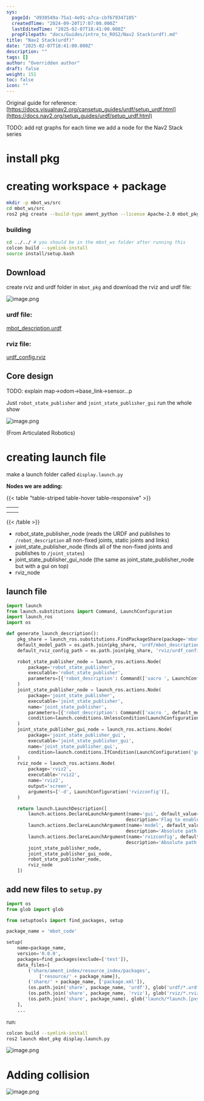 ```yaml
---
sys:
  pageId: "d930549a-75a1-4e91-a7ca-cbf679347105"
  createdTime: "2024-09-20T17:07:00.000Z"
  lastEditedTime: "2025-02-07T18:41:00.000Z"
  propFilepath: "docs/Guides/intro_to_ROS2/Nav2 Stack(urdf).md"
title: "Nav2 Stack(urdf)"
date: "2025-02-07T18:41:00.000Z"
description: ""
tags: []
author: "Overridden author"
draft: false
weight: 151
toc: false
icon: ""
---
```


Original guide for reference: [https://docs.visualnav2.org/cansetup_guides/urdf/setup_urdf.html](https://docs.nav2.org/setup_guides/urdf/setup_urdf.html)

TODO: add rqt graphs for each time we add a node for the Nav2 Stack series

# install pkg

# creating workspace + package

```bash
mkdir -p mbot_ws/src
cd mbot_ws/src
ros2 pkg create --build-type ament_python --license Apache-2.0 mbot_pkg 
```

### building 

```bash
cd ../../ # you should be in the mbot_ws folder after running this
colcon build --symlink-install  
source install/setup.bash
```

## Download

create rviz and urdf folder in `mbot_pkg` and download the rviz and urdf file:

![image.png](https://prod-files-secure.s3.us-west-2.amazonaws.com/d518164a-d88e-44d1-a4ee-3adb3bd8bce0/60e8d4f3-bb68-4928-b682-3519bd67f0c9/image.png?X-Amz-Algorithm=AWS4-HMAC-SHA256&X-Amz-Content-Sha256=UNSIGNED-PAYLOAD&X-Amz-Credential=ASIAZI2LB466QNPCQQ57%2F20250516%2Fus-west-2%2Fs3%2Faws4_request&X-Amz-Date=20250516T022808Z&X-Amz-Expires=3600&X-Amz-Security-Token=IQoJb3JpZ2luX2VjEIL%2F%2F%2F%2F%2F%2F%2F%2F%2F%2FwEaCXVzLXdlc3QtMiJGMEQCIH1PYxYZ9Q8utPriqco7KVQK1kAeYLKGWb7dbD760FSeAiBbXYX7b1qn44Oi3UfKeQ0j9TPsYxOLEpnbDbfcujQVvyr%2FAwg7EAAaDDYzNzQyMzE4MzgwNSIMaxJRtvip4cGasY1yKtwDkfIqg3YzPCQ0yCB%2BX66clc4JaZKpMFDUWLy0FV7dhxiEveZ0vEU4%2FVhWhfUkhhAwOfEZna9wTWT0wt57%2FYS3jFjPOSt%2Bc3jVLfjhawY9o0o3m8ojRYovQuViJDcAy%2FqXX%2BfQ%2FueMJuN644ECOSLtKKtdsDRHCyC5i0iHYRtfmryDS7GUCPu96CnCWfBG%2F5LeWvTmsq2Kg%2BQ7Wd19MedrNu1pgVFQ8JzMRn50DgN1dc2MhwiPcZyMfQy9V1ktNZYT612Wttt4%2BSLBWcwT7pCD3j0gL2CL371OurNFF3DEy5IKzYF%2Fthx8InURErmT7GbklsxKp4KnRU9%2FCwWJyGlhIuT9SyBl3Fl2DnWZNgPM23r3DjzhNGnjnoBgV7a0KfOM51OEBRpjOSGtURal341hRUtHNbP%2F1%2FRJO86Lbn4qNJ9Hv21ggaFleED%2BmzbqLHk37Aq7XRkaHqge9ngCcLQbwAl%2BU8H6mP8BrWIWG%2BSIncBjYvNrK47nCminr6qzgyOr%2FvG7YC%2BHLnGk%2F6XdDIVjkBh1zz0TCVWIipJuewHXyC%2FYvUKu%2BHmYMWmqc7%2FStiEiLAVXJJVkPVV%2B%2Fbh4ICWM7%2F7VGZZ4fI6eaNfNNtCO2QFycQ8ZN5K2WmOicqgwuruawQY6pgE6fb8%2BU0lGBzm%2BEPvGPzKo3QtHR37F9X0JvMl%2B4GKrMH5eNYwVVoId9oZ6SsR0Z99swS9NcRzOGqFlwv4k1NBV9l6I%2FNL%2FyL9EcKoSlMWjObDkwWuZPEEPQQYmaxyPQWAJ3dgJGRs%2Fzpn9sDyKX%2BoHtYm9Q%2BrOXZpRS%2F6bxueeZl4ZEUm5KdopgaoXVBZ9ZMQtgXHd%2B4ssM70TUXDJxWTKkctuVWVY&X-Amz-Signature=a6ea5dd26f96a8afc3e4be42dc3b0ef1feedfe83e2b4c5531da889c37ef279ca&X-Amz-SignedHeaders=host&x-id=GetObject)

### urdf file:

[mbot_description.urdf](https://prod-files-secure.s3.us-west-2.amazonaws.com/d518164a-d88e-44d1-a4ee-3adb3bd8bce0/3b2e2a2a-0671-42c6-9a27-600d8e1f6385/mbot_description.urdf?X-Amz-Algorithm=AWS4-HMAC-SHA256&X-Amz-Content-Sha256=UNSIGNED-PAYLOAD&X-Amz-Credential=ASIAZI2LB466QNPCQQ57%2F20250516%2Fus-west-2%2Fs3%2Faws4_request&X-Amz-Date=20250516T022808Z&X-Amz-Expires=3600&X-Amz-Security-Token=IQoJb3JpZ2luX2VjEIL%2F%2F%2F%2F%2F%2F%2F%2F%2F%2FwEaCXVzLXdlc3QtMiJGMEQCIH1PYxYZ9Q8utPriqco7KVQK1kAeYLKGWb7dbD760FSeAiBbXYX7b1qn44Oi3UfKeQ0j9TPsYxOLEpnbDbfcujQVvyr%2FAwg7EAAaDDYzNzQyMzE4MzgwNSIMaxJRtvip4cGasY1yKtwDkfIqg3YzPCQ0yCB%2BX66clc4JaZKpMFDUWLy0FV7dhxiEveZ0vEU4%2FVhWhfUkhhAwOfEZna9wTWT0wt57%2FYS3jFjPOSt%2Bc3jVLfjhawY9o0o3m8ojRYovQuViJDcAy%2FqXX%2BfQ%2FueMJuN644ECOSLtKKtdsDRHCyC5i0iHYRtfmryDS7GUCPu96CnCWfBG%2F5LeWvTmsq2Kg%2BQ7Wd19MedrNu1pgVFQ8JzMRn50DgN1dc2MhwiPcZyMfQy9V1ktNZYT612Wttt4%2BSLBWcwT7pCD3j0gL2CL371OurNFF3DEy5IKzYF%2Fthx8InURErmT7GbklsxKp4KnRU9%2FCwWJyGlhIuT9SyBl3Fl2DnWZNgPM23r3DjzhNGnjnoBgV7a0KfOM51OEBRpjOSGtURal341hRUtHNbP%2F1%2FRJO86Lbn4qNJ9Hv21ggaFleED%2BmzbqLHk37Aq7XRkaHqge9ngCcLQbwAl%2BU8H6mP8BrWIWG%2BSIncBjYvNrK47nCminr6qzgyOr%2FvG7YC%2BHLnGk%2F6XdDIVjkBh1zz0TCVWIipJuewHXyC%2FYvUKu%2BHmYMWmqc7%2FStiEiLAVXJJVkPVV%2B%2Fbh4ICWM7%2F7VGZZ4fI6eaNfNNtCO2QFycQ8ZN5K2WmOicqgwuruawQY6pgE6fb8%2BU0lGBzm%2BEPvGPzKo3QtHR37F9X0JvMl%2B4GKrMH5eNYwVVoId9oZ6SsR0Z99swS9NcRzOGqFlwv4k1NBV9l6I%2FNL%2FyL9EcKoSlMWjObDkwWuZPEEPQQYmaxyPQWAJ3dgJGRs%2Fzpn9sDyKX%2BoHtYm9Q%2BrOXZpRS%2F6bxueeZl4ZEUm5KdopgaoXVBZ9ZMQtgXHd%2B4ssM70TUXDJxWTKkctuVWVY&X-Amz-Signature=4550cc3448b17d0e31784540395f5bba27c0582845370b8669b17a6c98917294&X-Amz-SignedHeaders=host&x-id=GetObject)

### rviz file:

[urdf_config.rviz](https://prod-files-secure.s3.us-west-2.amazonaws.com/d518164a-d88e-44d1-a4ee-3adb3bd8bce0/883b4535-a297-4d3c-87a4-6a90962c0695/urdf_config.rviz?X-Amz-Algorithm=AWS4-HMAC-SHA256&X-Amz-Content-Sha256=UNSIGNED-PAYLOAD&X-Amz-Credential=ASIAZI2LB466QNPCQQ57%2F20250516%2Fus-west-2%2Fs3%2Faws4_request&X-Amz-Date=20250516T022808Z&X-Amz-Expires=3600&X-Amz-Security-Token=IQoJb3JpZ2luX2VjEIL%2F%2F%2F%2F%2F%2F%2F%2F%2F%2FwEaCXVzLXdlc3QtMiJGMEQCIH1PYxYZ9Q8utPriqco7KVQK1kAeYLKGWb7dbD760FSeAiBbXYX7b1qn44Oi3UfKeQ0j9TPsYxOLEpnbDbfcujQVvyr%2FAwg7EAAaDDYzNzQyMzE4MzgwNSIMaxJRtvip4cGasY1yKtwDkfIqg3YzPCQ0yCB%2BX66clc4JaZKpMFDUWLy0FV7dhxiEveZ0vEU4%2FVhWhfUkhhAwOfEZna9wTWT0wt57%2FYS3jFjPOSt%2Bc3jVLfjhawY9o0o3m8ojRYovQuViJDcAy%2FqXX%2BfQ%2FueMJuN644ECOSLtKKtdsDRHCyC5i0iHYRtfmryDS7GUCPu96CnCWfBG%2F5LeWvTmsq2Kg%2BQ7Wd19MedrNu1pgVFQ8JzMRn50DgN1dc2MhwiPcZyMfQy9V1ktNZYT612Wttt4%2BSLBWcwT7pCD3j0gL2CL371OurNFF3DEy5IKzYF%2Fthx8InURErmT7GbklsxKp4KnRU9%2FCwWJyGlhIuT9SyBl3Fl2DnWZNgPM23r3DjzhNGnjnoBgV7a0KfOM51OEBRpjOSGtURal341hRUtHNbP%2F1%2FRJO86Lbn4qNJ9Hv21ggaFleED%2BmzbqLHk37Aq7XRkaHqge9ngCcLQbwAl%2BU8H6mP8BrWIWG%2BSIncBjYvNrK47nCminr6qzgyOr%2FvG7YC%2BHLnGk%2F6XdDIVjkBh1zz0TCVWIipJuewHXyC%2FYvUKu%2BHmYMWmqc7%2FStiEiLAVXJJVkPVV%2B%2Fbh4ICWM7%2F7VGZZ4fI6eaNfNNtCO2QFycQ8ZN5K2WmOicqgwuruawQY6pgE6fb8%2BU0lGBzm%2BEPvGPzKo3QtHR37F9X0JvMl%2B4GKrMH5eNYwVVoId9oZ6SsR0Z99swS9NcRzOGqFlwv4k1NBV9l6I%2FNL%2FyL9EcKoSlMWjObDkwWuZPEEPQQYmaxyPQWAJ3dgJGRs%2Fzpn9sDyKX%2BoHtYm9Q%2BrOXZpRS%2F6bxueeZl4ZEUm5KdopgaoXVBZ9ZMQtgXHd%2B4ssM70TUXDJxWTKkctuVWVY&X-Amz-Signature=7d96f8bcb4c4a8b1f76725629183601eaca44eeca1e4f8e434f51747e232dfdb&X-Amz-SignedHeaders=host&x-id=GetObject)

## Core design

TODO: explain map→odom→base_link→sensor…p

Just `robot_state_publisher` and `joint_state_publisher_gui` run the whole show

![image.png](https://prod-files-secure.s3.us-west-2.amazonaws.com/d518164a-d88e-44d1-a4ee-3adb3bd8bce0/64f4a3b8-f3c0-4033-b559-14312f915650/image.png?X-Amz-Algorithm=AWS4-HMAC-SHA256&X-Amz-Content-Sha256=UNSIGNED-PAYLOAD&X-Amz-Credential=ASIAZI2LB466QNPCQQ57%2F20250516%2Fus-west-2%2Fs3%2Faws4_request&X-Amz-Date=20250516T022808Z&X-Amz-Expires=3600&X-Amz-Security-Token=IQoJb3JpZ2luX2VjEIL%2F%2F%2F%2F%2F%2F%2F%2F%2F%2FwEaCXVzLXdlc3QtMiJGMEQCIH1PYxYZ9Q8utPriqco7KVQK1kAeYLKGWb7dbD760FSeAiBbXYX7b1qn44Oi3UfKeQ0j9TPsYxOLEpnbDbfcujQVvyr%2FAwg7EAAaDDYzNzQyMzE4MzgwNSIMaxJRtvip4cGasY1yKtwDkfIqg3YzPCQ0yCB%2BX66clc4JaZKpMFDUWLy0FV7dhxiEveZ0vEU4%2FVhWhfUkhhAwOfEZna9wTWT0wt57%2FYS3jFjPOSt%2Bc3jVLfjhawY9o0o3m8ojRYovQuViJDcAy%2FqXX%2BfQ%2FueMJuN644ECOSLtKKtdsDRHCyC5i0iHYRtfmryDS7GUCPu96CnCWfBG%2F5LeWvTmsq2Kg%2BQ7Wd19MedrNu1pgVFQ8JzMRn50DgN1dc2MhwiPcZyMfQy9V1ktNZYT612Wttt4%2BSLBWcwT7pCD3j0gL2CL371OurNFF3DEy5IKzYF%2Fthx8InURErmT7GbklsxKp4KnRU9%2FCwWJyGlhIuT9SyBl3Fl2DnWZNgPM23r3DjzhNGnjnoBgV7a0KfOM51OEBRpjOSGtURal341hRUtHNbP%2F1%2FRJO86Lbn4qNJ9Hv21ggaFleED%2BmzbqLHk37Aq7XRkaHqge9ngCcLQbwAl%2BU8H6mP8BrWIWG%2BSIncBjYvNrK47nCminr6qzgyOr%2FvG7YC%2BHLnGk%2F6XdDIVjkBh1zz0TCVWIipJuewHXyC%2FYvUKu%2BHmYMWmqc7%2FStiEiLAVXJJVkPVV%2B%2Fbh4ICWM7%2F7VGZZ4fI6eaNfNNtCO2QFycQ8ZN5K2WmOicqgwuruawQY6pgE6fb8%2BU0lGBzm%2BEPvGPzKo3QtHR37F9X0JvMl%2B4GKrMH5eNYwVVoId9oZ6SsR0Z99swS9NcRzOGqFlwv4k1NBV9l6I%2FNL%2FyL9EcKoSlMWjObDkwWuZPEEPQQYmaxyPQWAJ3dgJGRs%2Fzpn9sDyKX%2BoHtYm9Q%2BrOXZpRS%2F6bxueeZl4ZEUm5KdopgaoXVBZ9ZMQtgXHd%2B4ssM70TUXDJxWTKkctuVWVY&X-Amz-Signature=95ce3e833007cf02f45d71c820cb9f41fd939e385168d4d201bf0ccd137b58c7&X-Amz-SignedHeaders=host&x-id=GetObject)

(From Articulated Robotics)

# creating launch file

make a launch folder called `display.launch.py`

**Nodes we are adding:**

{{< table "table-striped table-hover table-responsive" >}}

|   |   |
| - | - |
|   |   |
|   |   |

{{< /table >}}

- robot_state_publisher_node (reads the URDF and publishes to `/robot_description` all non-fixed joints, static joints and links)
- joint_state_publisher_node (finds all of the non-fixed joints and publishes to `/joint_states`)
- joint_state_publisher_gui_node (the same as joint_state_publisher_node but with a gui on top)
- rviz_node

## launch file

```python
import launch
from launch.substitutions import Command, LaunchConfiguration
import launch_ros
import os

def generate_launch_description():
    pkg_share = launch_ros.substitutions.FindPackageShare(package='mbot_pkg').find('mbot_pkg')
    default_model_path = os.path.join(pkg_share, 'urdf/mbot_description.urdf')
    default_rviz_config_path = os.path.join(pkg_share, 'rviz/urdf_config.rviz')

    robot_state_publisher_node = launch_ros.actions.Node(
        package='robot_state_publisher',
        executable='robot_state_publisher',
        parameters=[{'robot_description': Command(['xacro ', LaunchConfiguration('model')])}]
    )
    joint_state_publisher_node = launch_ros.actions.Node(
        package='joint_state_publisher',
        executable='joint_state_publisher',
        name='joint_state_publisher',
        parameters=[{'robot_description': Command(['xacro ', default_model_path])}],
        condition=launch.conditions.UnlessCondition(LaunchConfiguration('gui'))
    )
    joint_state_publisher_gui_node = launch_ros.actions.Node(
        package='joint_state_publisher_gui',
        executable='joint_state_publisher_gui',
        name='joint_state_publisher_gui',
        condition=launch.conditions.IfCondition(LaunchConfiguration('gui'))
    )
    rviz_node = launch_ros.actions.Node(
        package='rviz2',
        executable='rviz2',
        name='rviz2',
        output='screen',
        arguments=['-d', LaunchConfiguration('rvizconfig')],
    )

    return launch.LaunchDescription([
        launch.actions.DeclareLaunchArgument(name='gui', default_value='True',
                                            description='Flag to enable joint_state_publisher_gui'),
        launch.actions.DeclareLaunchArgument(name='model', default_value=default_model_path,
                                            description='Absolute path to robot urdf file'),
        launch.actions.DeclareLaunchArgument(name='rvizconfig', default_value=default_rviz_config_path,
                                            description='Absolute path to rviz config file'),
        joint_state_publisher_node,
        joint_state_publisher_gui_node,
        robot_state_publisher_node,
        rviz_node
    ])
```

## add new files to `setup.py` 

```python
import os
from glob import glob

from setuptools import find_packages, setup

package_name = 'mbot_code'

setup(
    name=package_name,
    version='0.0.0',
    packages=find_packages(exclude=['test']),
    data_files=[
        ('share/ament_index/resource_index/packages',
            ['resource/' + package_name]),
        ('share/' + package_name, ['package.xml']),
        (os.path.join('share', package_name, 'urdf'), glob('urdf/*.urdf')),
        (os.path.join('share', package_name, 'rviz'), glob('rviz/*.rviz*')),
        (os.path.join('share', package_name), glob('launch/*launch.[pxy][yma]*')),
    ],
    ...
```

run:

```bash
colcon build --symlink-install
ros2 launch mbot_pkg display.launch.py
```

![image.png](https://prod-files-secure.s3.us-west-2.amazonaws.com/d518164a-d88e-44d1-a4ee-3adb3bd8bce0/98177d9e-161f-4928-ab62-342d42c35cff/image.png?X-Amz-Algorithm=AWS4-HMAC-SHA256&X-Amz-Content-Sha256=UNSIGNED-PAYLOAD&X-Amz-Credential=ASIAZI2LB466QNPCQQ57%2F20250516%2Fus-west-2%2Fs3%2Faws4_request&X-Amz-Date=20250516T022808Z&X-Amz-Expires=3600&X-Amz-Security-Token=IQoJb3JpZ2luX2VjEIL%2F%2F%2F%2F%2F%2F%2F%2F%2F%2FwEaCXVzLXdlc3QtMiJGMEQCIH1PYxYZ9Q8utPriqco7KVQK1kAeYLKGWb7dbD760FSeAiBbXYX7b1qn44Oi3UfKeQ0j9TPsYxOLEpnbDbfcujQVvyr%2FAwg7EAAaDDYzNzQyMzE4MzgwNSIMaxJRtvip4cGasY1yKtwDkfIqg3YzPCQ0yCB%2BX66clc4JaZKpMFDUWLy0FV7dhxiEveZ0vEU4%2FVhWhfUkhhAwOfEZna9wTWT0wt57%2FYS3jFjPOSt%2Bc3jVLfjhawY9o0o3m8ojRYovQuViJDcAy%2FqXX%2BfQ%2FueMJuN644ECOSLtKKtdsDRHCyC5i0iHYRtfmryDS7GUCPu96CnCWfBG%2F5LeWvTmsq2Kg%2BQ7Wd19MedrNu1pgVFQ8JzMRn50DgN1dc2MhwiPcZyMfQy9V1ktNZYT612Wttt4%2BSLBWcwT7pCD3j0gL2CL371OurNFF3DEy5IKzYF%2Fthx8InURErmT7GbklsxKp4KnRU9%2FCwWJyGlhIuT9SyBl3Fl2DnWZNgPM23r3DjzhNGnjnoBgV7a0KfOM51OEBRpjOSGtURal341hRUtHNbP%2F1%2FRJO86Lbn4qNJ9Hv21ggaFleED%2BmzbqLHk37Aq7XRkaHqge9ngCcLQbwAl%2BU8H6mP8BrWIWG%2BSIncBjYvNrK47nCminr6qzgyOr%2FvG7YC%2BHLnGk%2F6XdDIVjkBh1zz0TCVWIipJuewHXyC%2FYvUKu%2BHmYMWmqc7%2FStiEiLAVXJJVkPVV%2B%2Fbh4ICWM7%2F7VGZZ4fI6eaNfNNtCO2QFycQ8ZN5K2WmOicqgwuruawQY6pgE6fb8%2BU0lGBzm%2BEPvGPzKo3QtHR37F9X0JvMl%2B4GKrMH5eNYwVVoId9oZ6SsR0Z99swS9NcRzOGqFlwv4k1NBV9l6I%2FNL%2FyL9EcKoSlMWjObDkwWuZPEEPQQYmaxyPQWAJ3dgJGRs%2Fzpn9sDyKX%2BoHtYm9Q%2BrOXZpRS%2F6bxueeZl4ZEUm5KdopgaoXVBZ9ZMQtgXHd%2B4ssM70TUXDJxWTKkctuVWVY&X-Amz-Signature=f0afaae69ca62c27835bf08825e3ccf517fa17355256527914b832fd9a4fccf5&X-Amz-SignedHeaders=host&x-id=GetObject)

# Adding collision

![image.png](https://prod-files-secure.s3.us-west-2.amazonaws.com/d518164a-d88e-44d1-a4ee-3adb3bd8bce0/6c70e3ae-bba2-425a-8727-0c3370140bcf/image.png?X-Amz-Algorithm=AWS4-HMAC-SHA256&X-Amz-Content-Sha256=UNSIGNED-PAYLOAD&X-Amz-Credential=ASIAZI2LB466QNPCQQ57%2F20250516%2Fus-west-2%2Fs3%2Faws4_request&X-Amz-Date=20250516T022808Z&X-Amz-Expires=3600&X-Amz-Security-Token=IQoJb3JpZ2luX2VjEIL%2F%2F%2F%2F%2F%2F%2F%2F%2F%2FwEaCXVzLXdlc3QtMiJGMEQCIH1PYxYZ9Q8utPriqco7KVQK1kAeYLKGWb7dbD760FSeAiBbXYX7b1qn44Oi3UfKeQ0j9TPsYxOLEpnbDbfcujQVvyr%2FAwg7EAAaDDYzNzQyMzE4MzgwNSIMaxJRtvip4cGasY1yKtwDkfIqg3YzPCQ0yCB%2BX66clc4JaZKpMFDUWLy0FV7dhxiEveZ0vEU4%2FVhWhfUkhhAwOfEZna9wTWT0wt57%2FYS3jFjPOSt%2Bc3jVLfjhawY9o0o3m8ojRYovQuViJDcAy%2FqXX%2BfQ%2FueMJuN644ECOSLtKKtdsDRHCyC5i0iHYRtfmryDS7GUCPu96CnCWfBG%2F5LeWvTmsq2Kg%2BQ7Wd19MedrNu1pgVFQ8JzMRn50DgN1dc2MhwiPcZyMfQy9V1ktNZYT612Wttt4%2BSLBWcwT7pCD3j0gL2CL371OurNFF3DEy5IKzYF%2Fthx8InURErmT7GbklsxKp4KnRU9%2FCwWJyGlhIuT9SyBl3Fl2DnWZNgPM23r3DjzhNGnjnoBgV7a0KfOM51OEBRpjOSGtURal341hRUtHNbP%2F1%2FRJO86Lbn4qNJ9Hv21ggaFleED%2BmzbqLHk37Aq7XRkaHqge9ngCcLQbwAl%2BU8H6mP8BrWIWG%2BSIncBjYvNrK47nCminr6qzgyOr%2FvG7YC%2BHLnGk%2F6XdDIVjkBh1zz0TCVWIipJuewHXyC%2FYvUKu%2BHmYMWmqc7%2FStiEiLAVXJJVkPVV%2B%2Fbh4ICWM7%2F7VGZZ4fI6eaNfNNtCO2QFycQ8ZN5K2WmOicqgwuruawQY6pgE6fb8%2BU0lGBzm%2BEPvGPzKo3QtHR37F9X0JvMl%2B4GKrMH5eNYwVVoId9oZ6SsR0Z99swS9NcRzOGqFlwv4k1NBV9l6I%2FNL%2FyL9EcKoSlMWjObDkwWuZPEEPQQYmaxyPQWAJ3dgJGRs%2Fzpn9sDyKX%2BoHtYm9Q%2BrOXZpRS%2F6bxueeZl4ZEUm5KdopgaoXVBZ9ZMQtgXHd%2B4ssM70TUXDJxWTKkctuVWVY&X-Amz-Signature=ce340ea516279ccf12d4c821c76da229fa13e9721268adeb29ed631a0341ea9f&X-Amz-SignedHeaders=host&x-id=GetObject)
